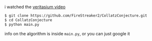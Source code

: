 i watched the <a href="https://www.youtube.com/watch?v=094y1Z2wpJg">veritasium video</a>   

```bash
$ git clone https://github.com/FireStreaker2/CollatzConjecture.git
$ cd CollatzConjecture
$ python main.py
```

info on the algorithm is inside ``main.py``, or you can just google it
